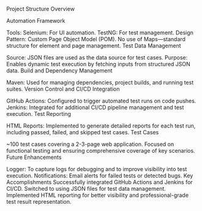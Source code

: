 Project Structure Overview

Automation Framework

Tools:
Selenium: For UI automation.
TestNG: For test management.
Design Pattern: Custom Page Object Model (POM).
No use of Maps—standard structure for element and page management.
Test Data Management

Source: JSON files are used as the data source for test cases.
Purpose: Enables dynamic test execution by fetching inputs from structured JSON data.
Build and Dependency Management

Maven: Used for managing dependencies, project builds, and running test suites.
Version Control and CI/CD Integration

GitHub Actions: Configured to trigger automated test runs on code pushes.
Jenkins: Integrated for additional CI/CD pipeline management and test execution.
Test Reporting

HTML Reports: Implemented to generate detailed reports for each test run, including passed, failed, and skipped test cases.
Test Cases

~100 test cases covering a 2-3-page web application.
Focused on functional testing and ensuring comprehensive coverage of key scenarios.
Future Enhancements

Logger: To capture logs for debugging and to improve visibility into test execution.
Notifications: Email alerts for failed tests or detected bugs.
Key Accomplishments
Successfully integrated GitHub Actions and Jenkins for CI/CD.
Switched to using JSON files for test data management.
Implemented HTML reporting for better visibility and professional-grade test result representation.
